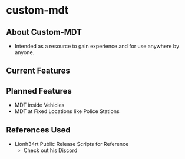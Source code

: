 # custom-mdt

## About Custom-MDT
 - Intended as a resource to gain experience and for use    anywhere by anyone.

 ## Current Features
 

## Planned Features
 - MDT inside Vehicles
 - MDT at Fixed Locations like Police Stations





 
## References Used
 - Lionh34rt Public Release Scripts for Reference
    * Check out his [Discord](https://discord.gg/AWyTUEnGeN)
